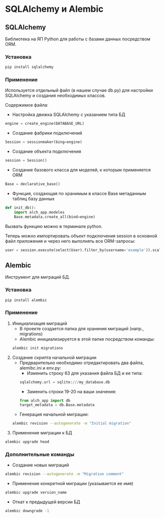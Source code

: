 # SQLAlchemy и Alembic

## SQLAlchemy
Библиотека на ЯП Python для работы с базами данных посредством ORM.
### Установка
```sh
pip install sqlalchemy
```

### Применение
Используется отдельный файл (в нашем случае db.py) для настройки SQLAlchemy и создания необходимых классов.

Содержимое файла:
- Настройка движка SQLAlchemy с указанием типа БД
```python
engine = create_engine(DATABASE_URL)
```
- Создание фабрики подключений
```python
Session = sessionmaker(bing=engine)
```
- Создание объекта подключения
```python
session = Session()
```
- Создание базового класса для моделей, к которым применяется ORM
```python
Base = declarative_base()
```
- Функция, создающая по хранимым в классе Base метаданным таблиц базу данных
```python
def init_db():
    import alch_app.modeles
    Base.metadata.create_all(bind=engine)
```
Вызвать функцию можно в терминале python.

Теперь можно импортировать объект подключения session в основной файл приложения и через него выполнять все ORM-запросы:
```python
user = session.execute(select(User).filter_by(username='example')).scalar_one()
```


## Alembic
Инструмент для миграций БД.

### Установка
```sh
pip install alembic
```

### Применение
1. Инициализация миграций
    - В проекте создается папка для хранения миграций (напр., migrations)
    - Alembic инициализируется в этой папке посредством команды:
    ```sh
    alembic init migrations
    ```
2. Создание скрипта начальной миграции
    - Предварительно необходимо отредактировать два файла, alemibc.ini и env.py:
        - Изменить строку 63 для указания файла БД и ее типа:
        ```python
        sqlalchemy.url = sqlite:///my_database.db
        ```
        - Заменить строки 19-20 на ваши значения:
        ```python
        from alch_app import db
        target_metadata = db.Base.metadata
        ```
    - Генерация начальной миграции:
    ```sh
    alembic revision --autogenerate -m "Initial migration"
    ```
3. Применение миграции к БД
```sh
alembic upgrade head
```

### Дополнительные команды
- Создание новых миграций
```sh
alembic revision --autogenerate -m "Migration comment"
```
- Применение конкретной миграции (указывается ее имя)
```sh
alembic upgrade version_name
```
- Откат к предыдущей версии БД
```sh
alembic downgrade -1
```